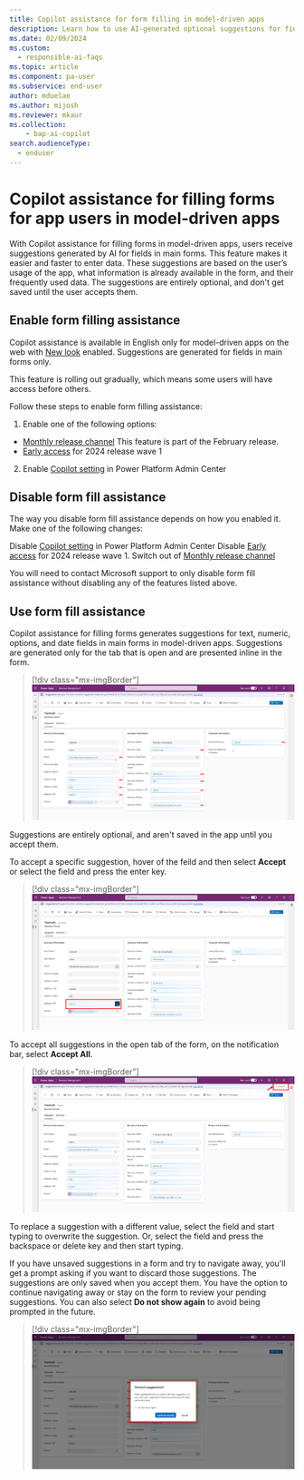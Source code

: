```yaml
---
title: Copilot assistance for form filling in model-driven apps 
description: Learn how to use AI-generated optional suggestions for fields in a form.
ms.date: 02/09/2024
ms.custom: 
  - responsible-ai-faqs
ms.topic: article
ms.component: pa-user
ms.subservice: end-user
author: mduelae
ms.author: mijosh
ms.reviewer: mkaur
ms.collection: 
    - bap-ai-copilot 
search.audienceType: 
  - enduser
---
```


# Copilot assistance for filling forms for app users in model-driven apps

With Copilot assistance for filling forms in model-driven apps, users receive suggestions generated by AI for fields in main forms. This feature makes it easier and faster to enter data. These suggestions are based on the user’s usage of the app, what information is already available in the form, and their frequently used data. The suggestions are entirely optional, and don't get saved until the user accepts them. 

## Enable form filling assistance

Copilot assistance is available in English only for model-driven apps on the web with [New look](modern-fluent-design.md) enabled. Suggestions are generated for fields in main forms only. 

This feature is rolling out gradually, which means some users will have access before others.

Follow these steps to enable form filling assistance: 

1. Enable one of the following options: 
  - [Monthly release channel](../maker/model-driven-apps/channel-change.md) This feature is part of the February release.
  - [Early access](/power-platform/admin/opt-in-early-access-updates) for 2024 release wave 1 
2. Enable [Copilot setting](../maker/model-driven-apps/add-ai-copilot?source=docs#enable-copilot-for-model-driven-apps-feature-for-your-environment) in Power Platform Admin Center 

## Disable form fill assistance

The way you disable form fill assistance depends on how you enabled it. Make one of the following changes:

Disable [Copilot setting](../maker/model-driven-apps/add-ai-copilot?source=docs#enable-copilot-for-model-driven-apps-feature-for-your-environment) in Power Platform Admin Center 
Disable [Early access](/power-platform/admin/opt-in-early-access-updates) for 2024 release wave 1.
Switch out of [Monthly release channel](../maker/model-driven-apps/channel-change) 

You will need to contact Microsoft support to only disable form fill assistance without disabling any of the features listed above.

## Use form fill assistance 

Copilot assistance for filling forms generates suggestions for text, numeric, options, and date fields in main forms in model-driven apps. Suggestions are generated only for the tab that is open and are presented inline in the form. 

> [!div class="mx-imgBorder"] 
> ![Form fill suggestions](media/formfill_suggestions.png "Form fill suggestions")

Suggestions are entirely optional, and aren't saved in the app until you accept them. 

To accept a specific suggestion, hover of the feild and then select **Accept** or select the field and press the enter key. 

> [!div class="mx-imgBorder"] 
> ![Accept a specific form fill suggestion](media/formfill_acceptone.png "Accept a specific form fill suggestion")

To accept all suggestions in the open tab of the form, on the notification bar, select **Accept All**.

> [!div class="mx-imgBorder"] 
> ![Accept all form fill suggestions](media/formfill_acceptall.png "Accept all form fill suggestions")

To replace a suggestion with a different value, select the field and start typing to overwrite the suggestion. Or, select the field and press the backspace or delete key and then start typing. 

If you have unsaved suggestions in a form and try to navigate away, you'll get a prompt asking if you want to discard those suggestions. The suggestions are only saved when you accept them. You have the option to continue navigating away or stay on the form to review your pending suggestions. You can also select **Do not show again** to avoid being prompted in the future.

> [!div class="mx-imgBorder"] 
> ![Discard suggestions](media/formfill_discard.png "Discard suggestions")
